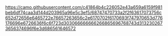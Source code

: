 https://camo.githubusercontent.com/c41864b4c226052e43a659a6159f981beb6df74caa3d144d203965a96e5c3ef5/68747470733a2f2f63617073756c652d72656e6465722e76657263656c2e6170702f6170693f747970653d776176696e6726636f6c6f723d303066666666266865696768743d3132302673656374696f6e3d686561646572
